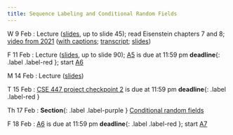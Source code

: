 ```yaml
---
title: Sequence Labeling and Conditional Random Fields
---
```


W 9 Feb
: Lecture ([slides](../assets/slides/crf.pdf), up to slide 45); read Eisenstein chapters 7 and 8;  [video from 2021](https://drive.google.com/file/d/1NeLhUxWBBbUSeC5oyz0krxppzlG_OB5V/view?usp=sharing) ([with captions](https://drive.google.com/file/d/1uyoeC80ynsVmXjEl2hFZZDWQWHXI8kjF/view?usp=sharing); [transcript](https://drive.google.com/file/d/1G3Ox7tIrjQN9LEV4VX2UL3-lp1VSMANI/view?usp=sharing); [slides](https://drive.google.com/file/d/1eH4OzFMStk1svUZM-8Iiyssb0kOsDrBb/view?usp=sharing)) 

F 11 Feb
: Lecture ([slides](../assets/slides/crf.pdf), up to slide 90); [A5](../assets/docs/A5.pdf) is due at 11:59 pm **deadline**{: .label .label-red }; start [A6](../assets/docs/A6.pdf)

M 14 Feb
: Lecture ([slides](../assets/slides/crf.pdf))


T 15 Feb
: [CSE 447 project checkpoint 2](../assets/docs/project-447.pdf) is due at 11:59 pm  **deadline**{: .label .label-red }

Th 17 Feb
: **Section**{: .label .label-purple } [Conditional random fields](#)

F 18 Feb
: [A6](../assets/docs/A6.pdf) is due at 11:59 pm **deadline**{: .label .label-red }; start [A7](../assets/docs/A7.pdf) 

